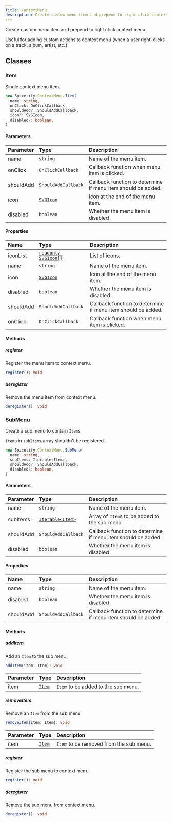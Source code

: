 ```yaml
---
title: ContextMenu
description: Create custom menu item and prepend to right click context menu.
---
```


Create custom menu item and prepend to right click context menu.

Useful for adding custom actions to context menu (when a user right-clicks on a track, album, artist, etc.)

## Classes

### Item

Single context menu item.


```ts
new Spicetify.ContextMenu.Item(
  name: string,
  onClick: OnClickCallback,
  shouldAdd?: ShouldAddCallback,
  icon?: SVGIcon,
  disabled?: boolean,
)
```

#### Parameters

| Parameter | Type | Description |
| :--- | :--- | :--- |
| name | `string` | Name of the menu item. |
| onClick | `OnClickCallback` | Callback function when menu item is clicked. |
| shouldAdd | `ShouldAddCallback` | Callback function to determine if menu item should be added. |
| icon | [`SVGIcon`](/docs/development/api-wrapper/types/svgicon) | Icon at the end of the menu item. |
| disabled | `boolean` | Whether the menu item is disabled. |

#### Properties

| Name | Type | Description |
| :--- | :--- | :--- |
| iconList | [`readonly SVGIcon[]`](/docs/development/api-wrapper/types/svgicon) | List of icons. |
| name | `string` | Name of the menu item. |
| icon | [`SVGIcon`](/docs/development/api-wrapper/types/svgicon) | Icon at the end of the menu item. |
| disabled | `boolean` | Whether the menu item is disabled. |
| shouldAdd | `ShouldAddCallback` | Callback function to determine if menu item should be added. |
| onClick | `OnClickCallback` | Callback function when menu item is clicked. |

#### Methods

##### register

Register the menu item to context menu.

```ts
register(): void
```

##### deregister

Remove the menu item from context menu.

```ts
deregister(): void
```

### SubMenu

Create a sub menu to contain `Item`s.

`Item`s in `subItems` array shouldn't be registered.


```ts
new Spicetify.ContextMenu.SubMenu(
  name: string,
  subItems: Iterable<Item>,
  shouldAdd?: ShouldAddCallback,
  disabled?: boolean,
)
```

#### Parameters

| Parameter | Type | Description |
| :--- | :--- | :--- |
| name | `string` | Name of the menu item. |
| subItems | [`Iterable<Item>`](/docs/development/api-wrapper/classes/context-menu/#item) | Array of `Item`s to be added to the sub menu. |
| shouldAdd | `ShouldAddCallback` | Callback function to determine if menu item should be added. |
| disabled | `boolean` | Whether the menu item is disabled. |

#### Properties

| Name | Type | Description |
| :--- | :--- | :--- |
| name | `string` | Name of the menu item. |
| disabled | `boolean` | Whether the menu item is disabled. |
| shouldAdd | `ShouldAddCallback` | Callback function to determine if menu item should be added. |

#### Methods

##### addItem

Add an `Item` to the sub menu.

```ts
addItem(item: Item): void
```

| Parameter | Type | Description |
| :--- | :--- | :--- |
| item | [`Item`](/docs/development/api-wrapper/classes/contextmenu/#item) | `Item` to be added to the sub menu. |

##### removeItem

Remove an `Item` from the sub menu.

```ts
removeItem(item: Item): void
```

| Parameter | Type | Description |
| :--- | :--- | :--- |
| item | [`Item`](/docs/development/api-wrapper/classes/contextmenu/#item) | `Item` to be removed from the sub menu. |

##### register

Register the sub menu to context menu.

```ts
register(): void
```

##### deregister

Remove the sub menu from context menu.

```ts
deregister(): void
```
